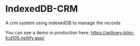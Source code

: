 # IndexedDB-CRM
A crm system using indexedDB to manage the records

You can see a demo in production here: https://willowy-blini-fcd105.netlify.app/
